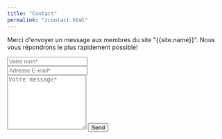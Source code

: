 ```yaml
---
title: "Contact"
permalink: "/contact.html"
---
```


<form action="https://formspree.io/{{site.email}}" method="POST">
<p class="mb-4">Merci d'envoyer un message aux membres du site "{{site.name}}". Nous vous répondrons le plus rapidement possible!</p>
<div class="form-group row">
<div class="col-md-6">
<input class="form-control" type="text" name="name" placeholder="Votre nom*" required>
</div>
<div class="col-md-6">
<input class="form-control" type="email" name="_replyto" placeholder="Adresse E-mail*" required>
</div>
</div>
<textarea rows="8" class="form-control mb-3" name="message" placeholder="Votre message*" required></textarea>
<input class="btn btn-success" type="submit" value="Send">
</form>
